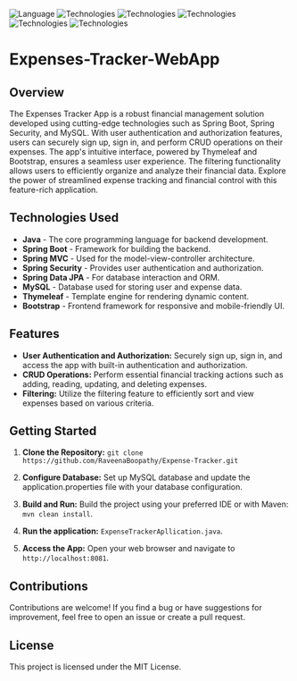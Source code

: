 ![Language](https://img.shields.io/badge/language-Java%20-red.svg)
![Technologies](https://img.shields.io/badge/technologies-Spring_boot%20-grey.svg)
![Technologies](https://img.shields.io/badge/technologies-Spring_MVC%20-orange.svg)
![Technologies](https://img.shields.io/badge/technologies-Spring_Security%20-green.svg)
![Technologies](https://img.shields.io/badge/technologies-Spring_Data_jpa%20-blue.svg)
![Technologies](https://img.shields.io/badge/technologies-Thymeleaf_&_Bootstrap%20-purple.svg)

# Expenses-Tracker-WebApp
## Overview
The Expenses Tracker App is a robust financial management solution developed using cutting-edge technologies such as Spring Boot, Spring Security, and MySQL. With user authentication and authorization features, users can securely sign up, sign in, and perform CRUD operations on their expenses. The app's intuitive interface, powered by Thymeleaf and Bootstrap, ensures a seamless user experience. The filtering functionality allows users to efficiently organize and analyze their financial data. Explore the power of streamlined expense tracking and financial control with this feature-rich application.<br> 

## Technologies Used

- **Java** - The core programming language for backend development.
- **Spring Boot** - Framework for building the backend.
- **Spring MVC** - Used for the model-view-controller architecture.
- **Spring Security** - Provides user authentication and authorization.
- **Spring Data JPA** - For database interaction and ORM.
- **MySQL** - Database used for storing user and expense data.
- **Thymeleaf** - Template engine for rendering dynamic content.
- **Bootstrap** - Frontend framework for responsive and mobile-friendly UI.


## Features
- **User Authentication and Authorization:** Securely sign up, sign in, and access the app with built-in authentication and authorization.
- **CRUD Operations:** Perform essential financial tracking actions such as adding, reading, updating, and deleting expenses.
- **Filtering:** Utilize the filtering feature to efficiently sort and view expenses based on various criteria.

## Getting Started
1. **Clone the Repository:**
`git clone https://github.com/RaveenaBoopathy/Expense-Tracker.git`

2. **Configure Database:**
Set up MySQL database and update the application.properties file with your database configuration.

3. **Build and Run:**
Build the project using your preferred IDE or with Maven:
`mvn clean install`.

4. **Run the application:**
`ExpenseTrackerApllication.java`.

5. **Access the App:**
Open your web browser and navigate to `http://localhost:8081`.

## Contributions
Contributions are welcome! If you find a bug or have suggestions for improvement, feel free to open an issue or create a pull request.

## License
This project is licensed under the MIT License.
